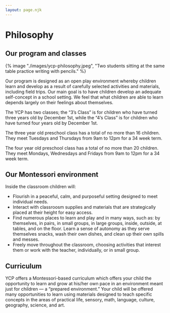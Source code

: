 ```yaml
---
layout: page.njk
---
```


# Philosophy

## Our program and classes

<div>
{% image "./images/ycp-philosophy.jpeg", "Two students sitting at the same table practice writing with pencils." %}
</div>

Our program is designed as an open play environment whereby children learn and develop as a result of carefully selected activities and materials, including field trips. Our main goal is to have children develop an adequate self-concept in a school setting. We feel that what children are able to learn depends largely on their feelings about themselves.

The YCP has two classes; the “3’s Class” is for children who have turned three years old by December 1st, while the “4’s Class” is for children who have turned four years old by December 1st.

The three year old preschool class has a total of no more than 16 children. They meet Tuesdays and Thursdays from 9am to 12pm for a 34 week term.

The four year old preschool class has a total of no more than 20 children. They meet Mondays, Wednesdays and Fridays from 9am to 12pm for a 34 week term.

## Our Montessori environment

Inside the classroom children will:

- Flourish in a peaceful, calm, and purposeful setting designed to meet individual needs.
- Interact with classroosm supplies and materials that are strategically placed at their height for easy access.
- Find numerous places to learn and play and in many ways, such as: by themselves, in pairs, in small groups, in large groups, inside, outside, at tables, and on the floor.
Learn a sense of autonomy as they serve themselves snacks, wash their own dishes, and clean up their own spills and messes.
- Freely move throughout the classroom, choosing activities that interest them or work with the teacher, individually, or in small group.

## Curriculum

YCP offers a Montessori-based curriculum which offers your child the opportunity to learn and grow at his/her own pace in an environment meant just for children — a “prepared environment.” Your child will be offered many opportunities to learn using materials designed to teach specific concepts in the areas of practical life, sensory, math, language, culture, geography, science, and art.